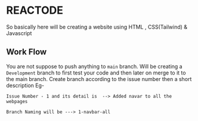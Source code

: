 # REACTODE

So basically here will be creating a website using HTML , CSS(Tailwind) & Javascript

## Work Flow
You are not suppose to push anything to `main` branch. 
Will be creating a `Development` branch to first test your code and then later on merge to it to the main branch.
Create branch according to the issue number then a short description
Eg-  
```
Issue Number - 1 and its detail is  --> Added navar to all the webpages

Branch Naming will be ---> 1-navbar-all 
```
